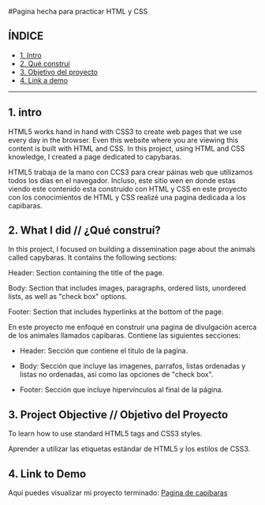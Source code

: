 #Pagina hecha para practicar HTML y CSS

## **ÍNDICE**
* [1. Intro](#)
* [2. Qué construí](#)
* [3. Objetivo del proyecto](#)
* [4. Link a demo](#)

****
## 1. intro

HTML5 works hand in hand with CSS3 to create web pages that we use every day in the browser. Even this website where you are viewing this content is built with HTML and CSS. In this project, using HTML and CSS knowledge, I created a page dedicated to capybaras.

HTML5 trabaja de la mano con CCS3 para crear páinas web que utilizamos todos los días en el navegador. Incluso, este sitio wen en donde estas viendo este contenido esta construido con HTML y CSS en este proyecto con los conocimientos de HTML y CSS realizé una pagina dedicada a los capibaras. 

## 2. What I did // ¿Qué construí?

In this project, I focused on building a dissemination page about the animals called capybaras. It contains the following sections:

Header: Section containing the title of the page.

Body: Section that includes images, paragraphs, ordered lists, unordered lists, as well as "check box" options.

Footer: Section that includes hyperlinks at the bottom of the page.

En este proyecto me enfoqué en construir una pagina de divulgación acerca de los animales llamados capibaras. Contiene las siguientes secciones:

* Header: Sección que contiene el titulo de la pagina.

* Body: Sección que incluye las imagenes, parrafos, listas ordenadas y listas no ordenadas, asi como las opciones de "check box".

* Footer: Sección que incluye hipervínculos al final de la página.

## 3. Project Objective // Objetivo del Proyecto

To learn how to use standard HTML5 tags and CSS3 styles.

Aprender a utilizar las etiquetas estándar de HTML5 y los estilos de CSS3.

## 4. Link to Demo

Aquí puedes visualizar mi proyecto terminado: [Pagina de capibaras](https://incredible-capybara-8fd4b3.netlify.app)

